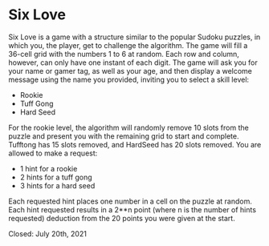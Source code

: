 # Six Love
Six Love is a game with a structure similar to the popular Sudoku puzzles, in which you, the player, get to challenge the algorithm. The game will fill a 36-cell grid with the numbers 1 to 6 at random. Each row and column, however, can only have one instant of each digit. The game will ask you for your name or gamer tag, as well as your age, and then display a welcome message using the name you provided, inviting you to select a skill level:

- Rookie
- Tuff Gong
- Hard Seed 

For the rookie level, the algorithm will randomly remove 10 slots from the puzzle and present you with the remaining grid to start and complete. Tufftong has 15 slots removed, and HardSeed has 20 slots removed. You are allowed to make a request:

- 1 hint for a rookie
- 2 hints for a tuff gong
- 3 hints for a hard seed

Each requested hint places one number in a cell on the puzzle at random. Each hint requested results in a 2**n point (where n is the number of hints requested) deduction from the 20 points you were given at the start. 

Closed: July 20th, 2021
